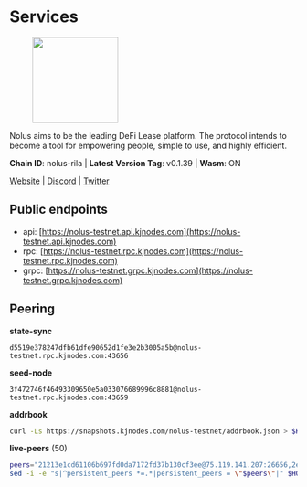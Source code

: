 # Services

<figure><img src="https://raw.githubusercontent.com/kj89/testnet_manuals/main/pingpub/logos/nolus.png" width="150" alt=""><figcaption></figcaption></figure>

Nolus aims to be the leading DeFi Lease platform. The protocol  intends to become a tool for empowering people, simple to use, and highly efficient.

**Chain ID**: nolus-rila | **Latest Version Tag**: v0.1.39 | **Wasm**: ON

[Website](https://www.nolus.io) | [Discord](https://discord.gg/nolus-protocol) | [Twitter](https://twitter.com/NolusProtocol)


## Public endpoints

* api: [https://nolus-testnet.api.kjnodes.com](https://nolus-testnet.api.kjnodes.com)
* rpc: [https://nolus-testnet.rpc.kjnodes.com](https://nolus-testnet.rpc.kjnodes.com)
* grpc: [https://nolus-testnet.grpc.kjnodes.com](https://nolus-testnet.grpc.kjnodes.com)

## Peering

**state-sync**

```text
d5519e378247dfb61dfe90652d1fe3e2b3005a5b@nolus-testnet.rpc.kjnodes.com:43656
```

**seed-node**

```text
3f472746f46493309650e5a033076689996c8881@nolus-testnet.rpc.kjnodes.com:43659
```

**addrbook**
```bash
curl -Ls https://snapshots.kjnodes.com/nolus-testnet/addrbook.json > $HOME/.nolus/config/addrbook.json
```

**live-peers** (50)
```bash
peers="21213e1cd61106b697fd0da7172fd37b130cf3ee@75.119.141.207:26656,2e80da0046dd3f2205a207dd435b6c9b0f9bfc04@65.109.93.152:27656,d6df4d2bc05d11b5beb09658f1382ba094961c9e@84.46.252.45:60656,7a1fc4d1cc0ffec7db6a2a15496136e62561b162@161.97.146.108:26656,04a0036ff421f2dd8f46cca1fae9a893624bd868@95.216.14.72:29656,e0aac09f3de68abf583b0e3994228ee8bd19d1eb@168.119.124.130:45659,e08055aae540efed02e736ec79621f293fe92ae9@65.109.92.240:1176,e0ab3276d94a8fbdf04b0b9eb95df22f7037eb89@167.235.31.186:34656,58d7fc67e12548f3f1ddda3bbe6000ae3d9d638c@85.10.198.169:13656,5289137e6134895c5b3b82a9847869f2a889cdc0@65.108.97.58:2776,67be97f5ef69a4f149fbef7970ba888e5b2c2cff@65.108.231.124:16656,60c57c5b7215c84260249768cf66ae550142af9f@141.98.169.25:26656,d71f6a702561b08023810464a96668045dbabd9e@95.214.55.25:26656,1cb8223111a5fb8a631d73aa3bcd7abd2ef41ba7@45.87.104.84:1184,51abbd224cbeaeb6d1a962d07894b356d174e948@38.242.248.112:26656,98f1c8de34db535585bfa390151b1d2ab323dc31@167.86.99.207:26656,621c459c333de1a03250bb846647fc858b9c8638@38.242.142.83:26656,d5519e378247dfb61dfe90652d1fe3e2b3005a5b@65.109.68.190:43656,2f733fee182504c70f38be10f083263ead4a579e@14.238.7.58:26656,7f8b4221fca509b6a5b58ed0736f3cd7bd57e8c4@149.102.140.248:60656,8ca0bffdf45aa4aaa4624c6d4c3e258a8c595591@65.108.43.58:27659,89aaf76a23b16bd57a1982e7b304fd998a49942a@65.109.85.226:9000,5c236704215735ea722a3ca742a5161c2e871ec6@65.109.85.209:29656,681ecb99467dd00a586d9499a1002f2829f1a02d@65.109.85.208:29656,a95975f3a58e20ba1c518f3cbb1c23ef7569e4d4@14.241.82.87:26656,df5523a9d35328716337343cbeea3063cd4fa9b3@65.108.206.118:61256,d31acf73c9b1ecf3e7ed78ab2819c3ab40850db0@135.181.116.109:29886,ca83b6457bfce88d892646b6afb51165ec3e94d4@135.181.183.93:22656,fcb82df30d2056c3af024fb389e173d683fe8229@65.108.105.48:19756,a9cce28334e6111c74934140ef915abb20968d2f@89.252.21.37:26656,be13d39db4fafda7b69af2fdad4fc976bf27e72c@38.242.150.132:43656,8b0b427b4567a7a66f05fab1146ee97b52ad7958@93.189.30.119:26656,43b2582d9f63b46df12879729e8d3d1daa899ef4@144.126.154.230:26656,df5a117c4e2f5d047b57552d71d45e8ea4a30f2c@185.239.209.135:26656,366254010cebddea1b47b80f2a8c6a3f87f15565@194.163.168.11:26656,7320170b61b36543994e97671543838d9c077159@77.247.178.136:26656,87014496b4dd9d7b8336abac56119d34f93ef240@84.46.241.39:26656,6ec21e560d30056e83689279c3d9fb33490b9224@94.250.201.248:26656,6dc808caaec5f600a9b624602bbf80cd81095e33@14.164.36.85:26656,fa75cd5dd243ef9dd40516921994a90ef522c776@85.190.254.14:43656,e6e48680fa62c03bed242c52eb21d3cbe44a6752@46.8.210.144:26856,5bf83be8dfe52fe2c204300f1e9b1449487ce5af@88.99.164.158:1176,ac86c1678e20a87bf2f036741932910869726337@135.181.222.185:15656,55acbb36f6e18ce9d5034c1e0f615bf13ee1ae27@195.2.80.63:43656,387393e38531ac010f500d294505232a77c88766@45.33.32.8:26656,5c2a752c9b1952dbed075c56c600c3a79b58c395@195.3.220.135:27016,857d926be37f6812819e508e6f2f67b86be1afb5@178.18.247.56:26656,17cc34fc4a5c91e67bc7e11b9c15cad10dd11336@138.201.221.94:26656,f75e86a5aa895b56d93138d90f9b809c318df49b@113.161.144.108:26656,7cbd276b062030802fc7efb18b10a565c4fb88a5@92.50.75.81:26656"
sed -i -e "s|^persistent_peers *=.*|persistent_peers = \"$peers\"|" $HOME/.nolus/config/config.toml
```
